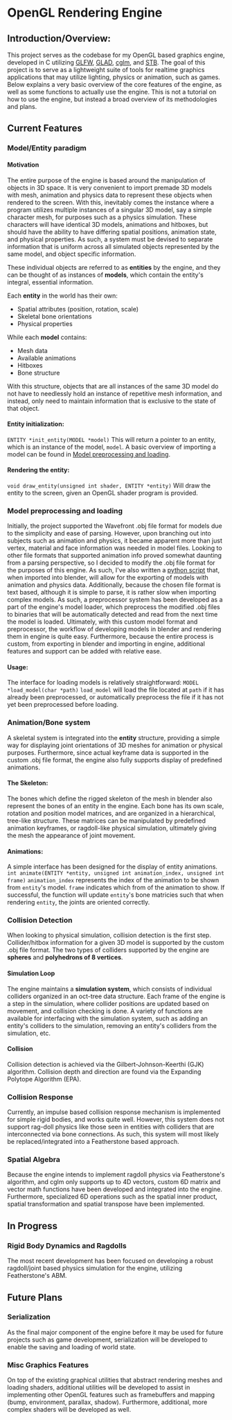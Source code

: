 
# OpenGL Rendering Engine

## Introduction/Overview:

This project serves as the codebase for my OpenGL based graphics engine, developed in C utilizing [GLFW](https://www.glfw.org/), [GLAD](https://glad.dav1d.de/), [cglm](https://github.com/recp/cglm), and [STB](https://github.com/nothings/stb). The goal of this project is to serve as a lightweight suite of tools for realtime graphics applications that may utilize lighting, physics or animation, such as games. Below explains a very basic overview of the core features of the engine, as well as some functions to actually use the engine. This is not a tutorial on how to use the engine, but instead a broad overview of its methodologies and plans.

## Current Features
### Model/Entity paradigm
#### Motivation
The entire purpose of the engine is based around the manipulation of objects in 3D space. It is very convenient to import premade 3D models with mesh, animation and physics data to represent these objects when rendered to the screen. With this, inevitably comes the instance where a program utilizes multiple instances of a singular 3D model, say a simple character mesh, for purposes such as a physics simulation. These characters will have identical 3D models, animations and hitboxes, but should have the ability to have differing spatial positions, animation state, and physical properties. As such, a system must be devised to separate information that is uniform across all simulated objects represented by the same model, and object specific information.

These individual objects are referred to as **entities** by the engine, and they can be thought of as instances of **models**, which contain the entity's integral, essential information. 

Each **entity** in the world has their own:
- Spatial attributes (position, rotation, scale)
- Skeletal bone orientations
- Physical properties

While each **model** contains:
- Mesh data
- Available animations
- Hitboxes
- Bone structure

With this structure, objects that are all instances of the same 3D model do not have to needlessly hold an instance of repetitive mesh information, and instead, only need to maintain information that is exclusive to the state of that object. 

#### Entity initialization:
``ENTITY *init_entity(MODEL *model)``
This will return a pointer to an entity, which is an instance of the model, ``model``.
A basic overview of importing a model can be found in [Model preprocessing and loading](#Model-preprocessing-and-loading).

#### Rendering the entity:
``void draw_entity(unsigned int shader, ENTITY *entity)``
Will draw the entity to the screen, given an OpenGL shader program is provided.

### Model preprocessing and loading
Initially, the project supported the Wavefront .obj file format for models due to the simplicity and ease of parsing. However, upon branching out into subjects such as animation and physics, it became apparent more than just vertex, material and face information was needed in model files. Looking to other file formats that supported animation info proved somewhat daunting from a parsing perspective, so I decided to modify the .obj file format for the purposes of this engine. As such, I've also written a [python script](https://github.com/Jack-Saysana/Blender-Custom-Obj-Exporter) that, when imported into blender, will allow for the exporting of models with animation and physics data.
Additionally, because the chosen file format is text based, although it is simple to parse, it is rather slow when importing complex models. As such, a preprocessor system has been developed as a part of the engine's model loader, which preprocess the modified .obj files to binaries that will be automatically detected and read from the next time the model is loaded. Ultimately, with this custom model format and preprocessor, the workflow of developing models in blender and rendering them in engine is quite easy. Furthermore, because the entire process is custom, from exporting in blender and importing in engine, additional features and support can be added with relative ease.

#### Usage:
The interface for loading models is relatively straightforward:
``MODEL *load_model(char *path)``
``load_model`` will load the file located at ``path`` if it has already been preprocessed, or automatically preprocess the file if it has not yet been preprocessed before loading.

### Animation/Bone system
A skeletal system is integrated into the **entity** structure, providing a simple way for displaying joint orientations of 3D meshes for animation or physical purposes. Furthermore, since actual keyframe data is supported in the custom .obj file format, the engine also fully supports display of predefined animations.

#### The Skeleton:
The bones which define the rigged skeleton of the mesh in blender also represent the bones of an entity in the engine. Each bone has its own scale, rotation and position model matrices, and are organized in a hierarchical, tree-like structure. These matrices can be manipulated by predefined animation keyframes, or ragdoll-like physical simulation, ultimately giving the mesh the appearance of joint movement. 

#### Animations:
A simple interface has been designed for the display of entity animations.
``int animate(ENTITY *entity, unsigned int animation_index, unsigned int frame)``
``animation_index`` represents the index of the animation to be shown from ``entity``'s model. ``frame`` indicates which from of the animation to show. If successful, the function will update ``entity``'s bone matricies such that when rendering ``entity``, the joints are oriented correctly.

### Collision Detection
When looking to physical simulation, collision detection is the first step. Collider/hitbox information for a given 3D model is supported by the custom .obj file format. The two types of colliders supported by the engine are
**spheres** and **polyhedrons of 8 vertices**. 

#### Simulation Loop
The engine maintains a **simulation system**, which consists of individual colliders organized in an oct-tree data structure. Each frame of the engine is a step in the simulation, where collider positions are updated based on movement, and collision checking is done. A variety of functions are available for interfacing with the simulation system, such as adding an entity's colliders to the simulation, removing an entity's colliders from the simulation, etc.

#### Collision
Collision detection is achieved via the Gilbert-Johnson-Keerthi (GJK) algorithm. Collision depth and direction are found via the Expanding Polytope Algorithm (EPA).

### Collision Response
Currently, an impulse based collision response mechanism is implemented for simple rigid bodies, and works quite well. However, this system does not support rag-doll physics like those seen in entities with colliders that are interconnected via bone connections. As such, this system will most likely be replaced/integrated into a Featherstone based approach.

### Spatial Algebra
Because the engine intends to implement ragdoll physics via Featherstone's algorithm, and cglm only supports up to 4D vectors, custom 6D matrix and vector math functions have been developed and integrated into the engine. Furthermore, specialized 6D operations such as the spatial inner product, spatial transformation and spatial transpose have been implemented.
## In Progress
### Rigid Body Dynamics and Ragdolls
The most recent development has been focused on developing a robust ragdoll/joint based physics simulation for the engine, utilizing Featherstone's ABM.
## Future Plans
### Serialization
As the final major component of the engine before it may be used for future projects such as game development, serialization will be developed to enable the saving and loading of world state. 
### Misc Graphics Features
On top of the existing graphical utilities that abstract rendering meshes and loading shaders, additional utilities will be developed to assist in implementing other OpenGL features such as framebuffers and mapping (bump, environment, parallax, shadow). Furthermore, additional, more complex shaders will be developed as well.
